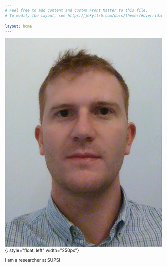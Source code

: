 ```yaml
---
# Feel free to add content and custom Front Matter to this file.
# To modify the layout, see https://jekyllrb.com/docs/themes/#overriding-theme-defaults

layout: home
---
```

<script async src="https://www.googletagmanager.com/gtag/js?id=G-Z07C4092J3"></script>


![](/images/pf_color.jpg){: style="float: left" width="250px"}

I am a researcher at SUPSI